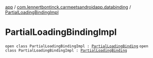[app](../../index.md) / [com.lennertbontinck.carmeetsandroidapp.databinding](../index.md) / [PartialLoadingBindingImpl](./index.md)

# PartialLoadingBindingImpl

`open class PartialLoadingBindingImpl : `[`PartialLoadingBinding`](../-partial-loading-binding/index.md)
`open class PartialLoadingBindingImpl : `[`PartialLoadingBinding`](../-partial-loading-binding/index.md)